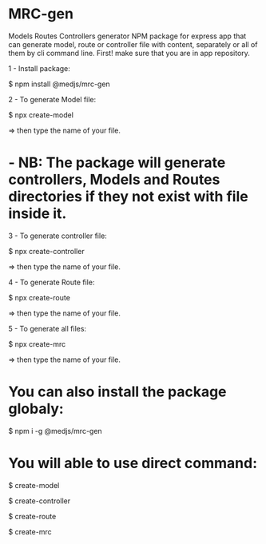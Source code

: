 # MRC-gen
Models Routes Controllers generator 
NPM package for express app that can generate model, route or controller file with content, separately or all of them by cli command line.
First! make sure that you are in app repository.

1 - Install package:

$ npm install @medjs/mrc-gen

2 - To generate Model file:

$ npx create-model

=> then type the name of your file.

# - NB: The package will generate controllers, Models and Routes directories if they not exist with file inside it. 

3 - To generate controller file:

$ npx create-controller

=> then type the name of your file.

4 - To generate Route file:

$ npx create-route

=> then type the name of your file.

5 - To generate all files:

$ npx create-mrc

=> then type the name of your file.

# You can also install the package globaly:

$ npm i -g @medjs/mrc-gen

# You will able to use direct command:

$ create-model

$ create-controller

$ create-route

$ create-mrc

